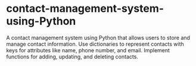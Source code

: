 # contact-management-system-using-Python
A contact management system using Python that allows users to store and manage contact information. Use dictionaries to represent contacts with keys for attributes like name, phone number, and email. Implement functions for adding, updating, and deleting contacts.
